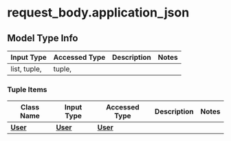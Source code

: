 # <a id="bogus.request_body.application_json" >request_body.application_json</a>

## Model Type Info
Input Type | Accessed Type | Description | Notes
------------ | ------------- | ------------- | -------------
list, tuple,  | tuple,  |  | 

### Tuple Items
Class Name | Input Type | Accessed Type | Description | Notes
------------- | ------------- | ------------- | ------------- | -------------
[**User**](../components/schema/user.User.md) | [**User**](../components/schema/user.User.md) | [**User**](../components/schema/user.User.md) |  | 
